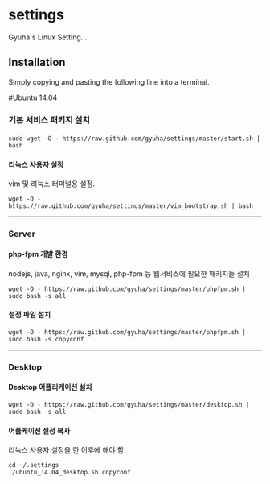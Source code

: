 settings
========

Gyuha's Linux Setting...

## Installation

Simply copying and pasting the following line into a terminal.

#Ubuntu 14.04

### 기본 서비스 패키지 설치

#### 

    sudo wget -O - https://raw.github.com/gyuha/settings/master/start.sh | bash

#### 리눅스 사용자 설정
vim 및 리눅스 터미널용 설정.

    wget -O - https://raw.github.com/gyuha/settings/master/vim_bootstrap.sh | bash

-----
### Server

#### php-fpm 개발 환경
nodejs, java, nginx, vim, mysql, php-fpm 등 웹서비스에 필요한 패키지들 설치

    wget -O - https://raw.github.com/gyuha/settings/master/phpfpm.sh | sudo bash -s all

#### 설정 파일 설치

    wget -O - https://raw.github.com/gyuha/settings/master/phpfpm.sh | sudo bash -s copyconf


-----
### Desktop

#### Desktop 어플리케이션 설치

    wget -O - https://raw.github.com/gyuha/settings/master/desktop.sh | sudo bash -s all

#### 어플케이션 설정 복사
리눅스 사용자 설정을 한 이후에 해야 함.

    cd ~/.settings
	./ubuntu_14.04_desktop.sh copyconf

